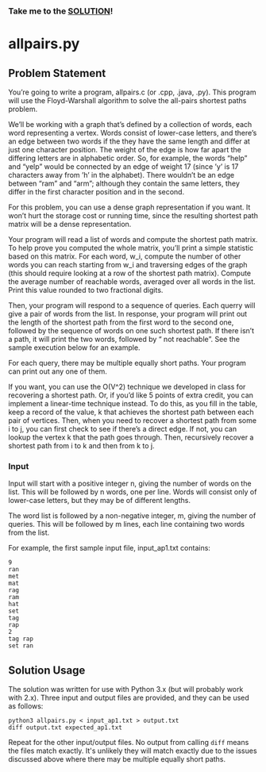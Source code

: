 ### Take me to the [SOLUTION](https://github.com/dixoncrews/ncsu-fall16-csc505/blob/master/all_pairs_shortest_paths/allpairs.py)!

# allpairs.py

## Problem Statement

You’re going to write a program, allpairs.c (or .cpp, .java, .py). This program will use the Floyd-Warshall algorithm to solve the all-pairs shortest paths problem.

We’ll be working with a graph that’s defined by a collection of words, each word representing a vertex. Words consist of lower-case letters, and there’s an edge between two words if the they have the same length and differ at just one character position. The weight of the edge is how far apart the differing letters are in alphabetic order. So, for example, the words “help” and “yelp” would be connected by an edge of weight 17 (since ’y’ is 17 characters away from ’h’ in the alphabet). There wouldn’t be an edge between “ram” and “arm”; although they contain the same letters, they differ in the first character position and in the second.

For this problem, you can use a dense graph representation if you want. It won’t hurt the storage cost or running time, since the resulting shortest path matrix will be a dense representation.

Your program will read a list of words and compute the shortest path matrix. To help prove you computed the whole matrix, you’ll print a simple statistic based on this matrix. For each word, w_i, compute the number of other words you can reach starting from w_i and traversing edges of the graph (this should require looking at a row of the shortest path matrix). Compute the average number of reachable words, averaged over all words in the list. Print this value rounded to two fractional digits.

Then, your program will respond to a sequence of queries. Each querry will give a pair of words from the list. In response, your program will print out the length of the shortest path from the first word to the second one, followed by the sequence of words on one such shortest path. If there isn’t a path, it will print the two words, followed by “ not reachable”. See the sample execution below for an example.

For each query, there may be multiple equally short paths. Your program can print out any one of them.

If you want, you can use the O(V^2) technique we developed in class for recovering a shortest path. Or, if you’d like 5 points of extra credit, you can implement a linear-time technique instead. To do this, as you fill in the table, keep a record of the value, k that achieves the shortest path between each pair of vertices. Then, when you need to recover a shortest path from some i to j, you can first check to see if there’s a direct edge. If not, you can lookup the vertex k that the path goes through. Then, recursively recover a shortest path from i to k and then from k to j.

### Input

Input will start with a positive integer n, giving the number of words on the list. This will be followed by n words, one per line. Words will consist only of lower-case letters, but they may be of different lengths.

The word list is followed by a non-negative integer, m, giving the number of queries. This will be followed by m lines, each line containing two words from the list.

For example, the first sample input file, input_ap1.txt contains:

```
9
ran
met
mat
rag
ram
hat
set
tag
rap
2
tag rap
set ran
```

## Solution Usage

The solution was written for use with Python 3.x (but will probably work with 2.x). Three input and output files are provided, and they can be used as follows:

```
python3 allpairs.py < input_ap1.txt > output.txt
diff output.txt expected_ap1.txt
```

Repeat for the other input/output files. No output from calling `diff` means the files match exactly. It's unlikely they will match exactly due to the issues discussed above where there may be multiple equally short paths.